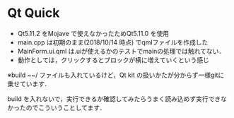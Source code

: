 # Qt Quick

- Qt5.11.2 をMojave で使えなかったためQt5.11.0 を使用
- main.cpp は初期のまま(2018/10/14 時点) でqmlファイルを作成した
- MainForm.ui.qml は.uiが使えるかのテストでmainの処理では触れてない．
- 動作としては，クリックするとブロックが横に増えていくという感じ

※build ~~/ ファイルも入れているけど，Qt kit の扱いかたが分からず一様gitに乗せています．

build を入れないで，実行できるか確認してみたらうまく読み込めず実行できなかったのでこういうことしてます．
